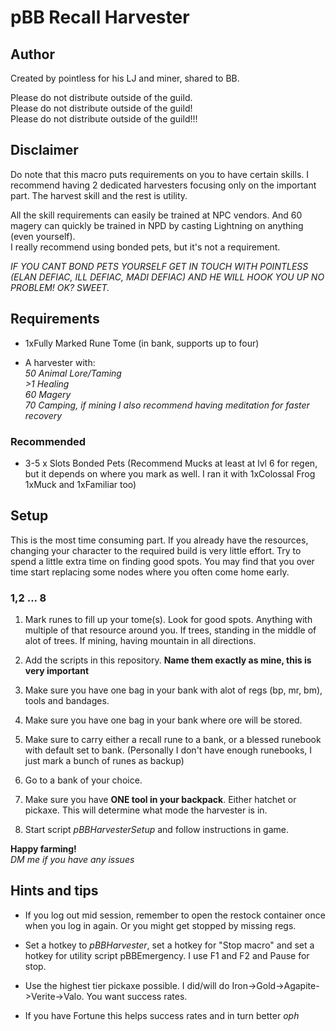 # pBB Recall Harvester

## Author

Created by pointless for his LJ and miner, shared to BB.

Please do not distribute outside of the guild.  
Please do not distribute outside of the guild!  
Please do not distribute outside of the guild!!!  

## Disclaimer

Do note that this macro puts requirements on you to have certain skills. I recommend having 2 dedicated harvesters focusing only on the important part. The harvest skill and the rest is utility.  

All the skill requirements can easily be trained at NPC vendors. And 60 magery can quickly be trained in NPD by casting Lightning on anything (even yourself).  
I really recommend using bonded pets, but it's not a requirement.

*IF YOU CANT BOND PETS YOURSELF GET IN TOUCH WITH POINTLESS (ELAN DEFIAC, ILL DEFIAC, MADI DEFIAC) AND HE WILL HOOK YOU UP NO PROBLEM! OK? SWEET.*

## Requirements

- 1xFully Marked Rune Tome (in bank, supports up to four)

- A harvester with:  
*50 Animal Lore/Taming*  
*>1 Healing*  
*60 Magery*  
*70 Camping, if mining*
*I also recommend having meditation for faster recovery*

### Recommended

- 3-5 x Slots Bonded Pets (Recommend Mucks at least at lvl 6 for regen, but it depends on where you mark as well. I ran it with 1xColossal Frog 1xMuck and 1xFamiliar too)

## Setup

This is the most time consuming part. If you already have the resources, changing your character to the required build is very little effort. Try to spend a little extra time on finding good spots. You may find that you over time start replacing some nodes where you often come home early.

### 1,2 ... 8

1. Mark runes to fill up  your tome(s). Look for good spots. Anything with multiple of that resource around you. If trees, standing in the middle of alot of trees. If mining, having mountain in all directions.  

2. Add the scripts in this repository. **Name them exactly as mine, this is very important**

3. Make sure you have one bag in your bank with alot of regs (bp, mr, bm), tools and bandages.

4. Make sure you have one bag in your bank where ore will be stored.

5. Make sure to carry either a recall rune to a bank, or a blessed runebook with default set to bank. (Personally I don't have enough runebooks, I just mark a bunch of runes as backup)

6. Go to a bank of your choice.

7. Make sure you have **ONE tool in your backpack**. Either hatchet or pickaxe. This will determine what mode the harvester is in.

8. Start script *pBBHarvesterSetup* and follow instructions in game.

**Happy farming!**  
*DM me if you have any issues*

## Hints and tips

- If you log out mid session, remember to open the restock container once when you log in again. Or you might get stopped by missing regs.

- Set a hotkey to *pBBHarvester*, set a hotkey for "Stop macro" and set a hotkey for utility script pBBEmergency. I use F1 and F2 and Pause for stop.

- Use the highest tier pickaxe possible. I did/will do Iron->Gold->Agapite->Verite->Valo. You want success rates.

- If you have Fortune this helps success rates and in turn better *oph*
